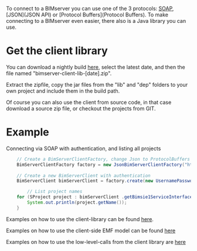 To connect to a BIMserver you can use one of the 3 protocols: [SOAP](SOAP), [JSON](JSON API) or [Protocol Buffers](Protocol Buffers). To make connecting to a BIMserver even easier, there also is a Java library you can use.

# Get the client library

You can download a nightly build [here](http://tools.bimtoolset.org/BIMserver/nightly%20builds/), select the latest date, and then the file named "bimserver-client-lib-[date].zip".

Extract the zipfile, copy the jar files from the "lib" and "dep" folders to your own project and include them in the build path.

Of course you can also use the client from source code, in that case download a source zip file, or checkout the projects from GIT.

# Example
Connecting via SOAP with authentication, and listing all projects

```java
	// Create a BimServerClientFactory, change Json to ProtocolBuffers or Soap if you like
	BimServerClientFactory factory = new JsonBimServerClientFactory("http://localhost:8080");
			
	// Create a new BimServerClient with authentication
	BimServerClient bimServerClient = factory.create(new UsernamePasswordAuthenticationInfo("admin@bimserver.org", "admin"));

        // List project names
	for (SProject project : bimServerClient .getBimsie1ServiceInterface().getAllProjects(true, true)) {
		System.out.println(project.getName());
	}

```

Examples on how to use the client-library can be found [here](https://github.com/opensourceBIM/BIMserver/tree/master/Tests/test/org/bimserver/tests/serviceinterface).

Examples on how to use the client-side EMF model can be found [here]( https://github.com/opensourceBIM/BIMserver/tree/master/Tests/test/org/bimserver/tests/emf)

Examples on how to use the low-level-calls from the client library are [here](https://github.com/opensourceBIM/BIMserver/tree/master/Tests/test/org/bimserver/tests/lowlevel)